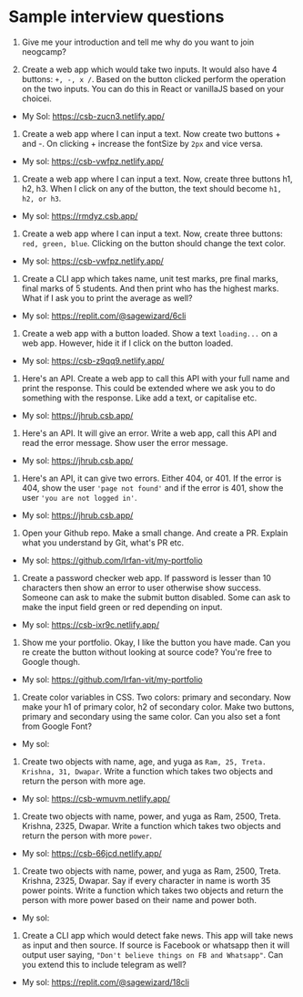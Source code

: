 # Sample interview questions
 
1. Give me your introduction and tell me why do you want to join neogcamp? 

1. Create a web app which would take two inputs. It would also have 4 buttons: `+, -, x /`. Based on the button clicked perform the operation on the two inputs. You can do this in React or vanillaJS based on your choicei.
- My Sol:  https://csb-zucn3.netlify.app/

1. Create a web app where I can input a text. Now create two buttons + and -. On clicking + increase the fontSize by `2px` and vice versa.
- My sol:  https://csb-vwfpz.netlify.app/

1. Create a web app where I can input a text. Now, create three buttons h1, h2, h3. When I click on any of the button, the text should become `h1, h2, or h3`.
- My sol:  https://rmdyz.csb.app/

1. Create a web app where I can input a text. Now, create three buttons: `red, green, blue`. Clicking on the button should change the text color.
- My sol:  https://csb-vwfpz.netlify.app/

1. Create a CLI app which takes name, unit test marks, pre final marks, final marks of 5 students. And then print who has the highest marks. What if I ask you to print the average as well?
- My sol:  https://replit.com/@sagewizard/6cli

1. Create a web app with a button loaded. Show a text `loading...` on a web app. However, hide it if I click on the button loaded.
- My sol:  https://csb-z9qq9.netlify.app/

1. Here's an API. Create a web app to call this API with your full name and print the response. This could be extended where we ask you to do something with the response. Like add a text, or capitalise etc.
- My sol:  https://jhrub.csb.app/

1. Here's an API. It will give an error. Write a web app, call this API and read the error message. Show user the error message.
- My sol:  https://jhrub.csb.app/

1. Here's an API, it can give two errors. Either 404, or 401. If the error is 404, show the user `'page not found'` and if the error is 401, show the user `'you are not logged in'`.
- My sol:  https://jhrub.csb.app/

1. Open your Github repo. Make a small change. And create a PR. Explain what you understand by Git, what's PR etc.
- My sol:  https://github.com/Irfan-vit/my-portfolio

1. Create a password checker web app. If password is lesser than 10 characters then show an error to user otherwise show success. 
Someone can ask to make the submit button disabled. Some can ask to make the input field green or red depending on input.
- My sol:  https://csb-ixr9c.netlify.app/

1. Show me your portfolio. Okay, I like the button you have made. Can you re create the button without looking at source code? You're free to Google though. 
- My sol:  https://github.com/Irfan-vit/my-portfolio

1. Create color variables in CSS. Two colors: primary and secondary. Now make your h1 of primary color, h2 of secondary color. Make two buttons, primary and secondary using the same color. Can you also set a font from Google Font?
- My sol:  

1. Create two objects with name, age, and yuga as `Ram, 25, Treta. Krishna, 31, Dwapar`. 
Write a function which takes two objects and return the person with more age.
- My sol:  https://csb-wmuvm.netlify.app/

1. Create two objects with name, power, and yuga as Ram, 2500, Treta. Krishna, 2325, Dwapar. Write a function which takes two objects and return the person with more `power`. 
- My sol:  https://csb-66jcd.netlify.app/

1. Create two objects with name, power, and yuga as Ram, 2500, Treta. Krishna, 2325, Dwapar. 
Say if every character in name is worth 35 power points.
Write a function which takes two objects and return the person with more power based on their name and power both.
- My sol:  

1. Create a CLI app which would detect fake news. This app will take news as input and then source. If source is Facebook or whatsapp then it will output user saying, `"Don't believe things on FB and Whatsapp"`. Can you extend this to include telegram as well?
- My sol:  https://replit.com/@sagewizard/18cli
